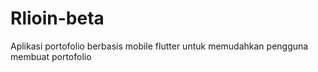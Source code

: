 # Rlioin-beta
Aplikasi portofolio berbasis mobile flutter untuk memudahkan pengguna membuat portofolio 
